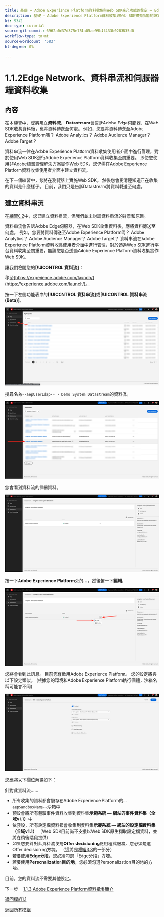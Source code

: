 ```yaml
---
title: 基礎 — Adobe Experience Platform資料收集與Web SDK擴充功能的設定 — Edge Network、資料串流和伺服器端資料收集
description: 基礎 — Adobe Experience Platform資料收集與Web SDK擴充功能的設定 — Edge Network、資料串流和伺服器端資料收集
kt: 5342
doc-type: tutorial
source-git-commit: 6962a0d37d375e751a05ae99b4f433b0283835d0
workflow-type: tm+mt
source-wordcount: '583'
ht-degree: 0%

---
```


# 1.1.2Edge Network、資料串流和伺服器端資料收集

## 內容

在本練習中，您將建立&#x200B;**資料流**。 **Datastream**&#x200B;會告訴Adobe Edge伺服器，在Web SDK收集資料後，應將資料傳送至何處。 例如，您要將資料傳送至Adobe Experience Platform嗎？ Adobe Analytics？ Adobe Audience Manager？ Adobe Target？

資料串流一律在Adobe Experience Platform資料收集使用者介面中進行管理，對於使用Web SDK進行Adobe Experience Platform資料收集至關重要。 即使您使用非Adobe標籤管理解決方案實作Web SDK，您仍需在Adobe Experience Platform資料收集使用者介面中建立資料流。

在下一個練習中，您將在瀏覽器上實施Web SDK。 然後您會更清楚知道正在收集的資料是什麼樣子。 目前，我們只是告訴Datastream將資料轉送至何處。

## 建立資料串流

在[練習0.2](./../../../modules/gettingstarted/gettingstarted/ex2.md)中，您已建立資料串流，但我們並未討論資料串流的背景和原因。

資料串流會告訴Adobe Edge伺服器，在Web SDK收集資料後，應將資料傳送至何處。 例如，您要將資料傳送至Adobe Experience Platform嗎？ Adobe Analytics？ Adobe Audience Manager？ Adobe Target？ 資料串流在Adobe Experience Platform資料收集使用者介面中進行管理，對於透過Web SDK進行平台資料收集至關重要，無論您是否透過Adobe Experience Platform資料收集實作Web SDK。

讓我們檢閱您的&#x200B;**[!UICONTROL 資料流]**：

移至[https://experience.adobe.com/launch/](https://experience.adobe.com/launch/)。

按一下左側功能表中的&#x200B;**[!UICONTROL 資料串流]**&#x200B;或&#x200B;**[!UICONTROL 資料串流(Beta)]**。

![按一下左側導覽中的[資料流]圖示](./images/edgeconfig1.png)

搜尋名為`--aepUserLdap-- - Demo System Datastream`的資料流。

![命名資料流並儲存](./images/edgeconfig2.png)

您會看到資料流的詳細資料。

![命名資料流並儲存](./images/edgecfg1.png)

按一下&#x200B;**Adobe Experience Platform**&#x200B;旁的&#x200B;**...**，然後按一下&#x200B;**編輯**。

![命名資料流並儲存](./images/edgecfg1a.png)

您將會看到此訊息。 目前您僅啟用Adobe Experience Platform。 您的設定將與以下設定類似。 (根據您的環境和Adobe Experience Platform執行個體，沙箱名稱可能會不同)

![命名資料流並儲存](./images/edgecfg2.png)

您應將以下欄位解譯如下：

針對此資料流……

- 所有收集的資料都會儲存在Adobe Experience Platform的`--aepSandboxName--`沙箱中
- 預設會將所有體驗事件資料收集到資料集&#x200B;**示範系統 — 網站的事件資料集（全域v1.1）**&#x200B;中
- 依預設，所有設定檔資料都會收集到資料集&#x200B;**示範系統 — 網站的設定檔資料集（全域v1.1）** （Web SDK目前尚不支援以Web SDK原生擷取設定檔資料，並將在稍後階段提供）
- 如果您要針對此資料流使用&#x200B;**Offer decisioning**&#x200B;應用程式服務，您必須勾選Offer decisioning方塊。 （這將是[模組3.3](./../../../modules/ajo-b2c/module3.3/offer-decisioning.md)的一部分）
- 若要使用&#x200B;**Edge分段**，您必須勾選「Edge分段」方塊。
- 若要使用&#x200B;**Personalization目的地**，您必須勾選Personalization目的地的方塊。

目前，您的資料流不需要其他設定。

下一步： [1.1.3 Adobe Experience Platform資料彙集簡介](./ex3.md)

[返回模組1.1](./data-ingestion-launch-web-sdk.md)

[返回所有模組](./../../../overview.md)
